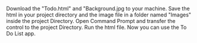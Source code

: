Download the "Todo.html" and "Background.jpg to your machine.
Save the html in your project directory and the image file in a folder named "Images" inside the project Directory.
Open Command Prompt and transfer the control to the project Directory.
Run the html file.
Now you can use the To Do List app.
